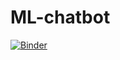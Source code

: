 # ML-chatbot
[![Binder](https://mybinder.org/badge_logo.svg)](https://mybinder.org/v2/gh/vishnupreet-rp/ML-chatbot/master?urlpath=https%3A%2F%2Fgithub.com%2Fvishnupreet-rp%2FML-chatbot%2Fblob%2Fmaster%2FML-chatbot.ipynb)
